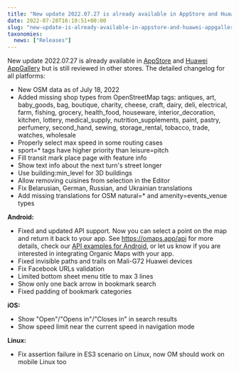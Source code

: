 ```yaml
---
title: "New update 2022.07.27 is already available in AppStore and Huawei AppGallery but is still reviewed in other stores"
date: 2022-07-28T16:19:51+00:00
slug: "new-update-is-already-available-in-appstore-and-huawei-appgallery-but-is-still-reviewed-in-other-stores"
taxonomies:
  news: ["Releases"]
---
```


New update 2022.07.27 is already available in [AppStore](https://apps.apple.com/app/organic-maps/id1567437057) and [Huawei AppGallery](https://appgallery.huawei.com/#/app/C104325611) but is still reviewed in other stores. The detailed changelog for all platforms:
* New OSM data as of July 18, 2022
* Added missing shop types from OpenStreetMap tags: antiques, art, baby\_goods, bag, boutique, charity, cheese, craft, dairy, deli, electrical, farm, fishing, grocery, health\_food, houseware, interior\_decoration, kitchen, lottery, medical\_supply, nutrition\_supplements, paint, pastry, perfumery, second\_hand, sewing, storage\_rental, tobacco, trade, watches, wholesale
* Properly select max speed in some routing cases
* sport=\* tags have higher priority than leisure=pitch
* Fill transit mark place page with feature info
* Show text info about the next turn's street longer
* Use building:min\_level for 3D buildings
* Allow removing cuisines from selection in the Editor
* Fix Belarusian, German, Russian, and Ukrainian translations
* Add missing translations for OSM natural=\* and amenity=events\_venue types

**Android:**
* Fixed and updated API support. Now you can select a point on the map and return it back to your app. See <https://omaps.app/api> for more details, check our [API examples for Android](https://github.com/organicmaps/api-android/), or let us know if you are interested in integrating Organic Maps with your app.
* Fixed invisible paths and trails on Mali-G72 Huawei devices
* Fix Facebook URLs validation
* Limited bottom sheet menu title to max 3 lines
* Show only one back arrow in bookmark search
* Fixed padding of bookmark categories

**iOS:**
* Show "Open"/"Opens in"/"Closes in" in search results
* Show speed limit near the current speed in navigation mode

**Linux:**
* Fix assertion failure in ES3 scenario on Linux, now OM should work on mobile Linux too
